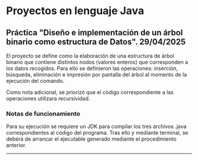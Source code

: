 # Proyectos en lenguaje Java

## Práctica "Diseño e implementación de un árbol binario como estructura de Datos". 29/04/2025

El proyecto se define como la elaboración de una estructura de árbol binario que contiene distintos nodos (valores enteros) que corresponden a los datos recogidos.
Para ello se definieron las operaciones: inserción, búsqueda, eliminación e impresión por pantalla del árbol al momento de la ejecución del comando.

Como nota adicional, se priorizó que el código correspondiente a las operaciones utilizara recursividad.

### Notas de funcionamiento
Para su ejecución se requiere un JDK para compilar los tres archivos .java correspondientes al código del programa. Tras ello y mediante terminal, se deberá de arrancar el ejecutable generado mediante el procedimiento anterior.

---
